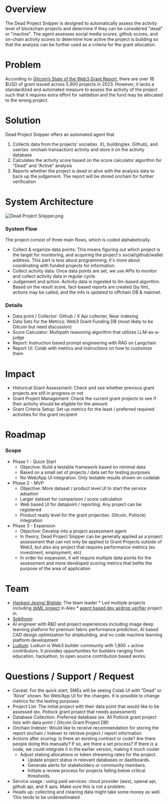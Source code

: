 # Overview

The Dead Project Snipper is designed to automatically assess the activity level of blockchain projects and determine if they can be considered "dead" or "inactive". The agent assesses social media scores, github scores, and on-chain activity scores to determine how active the project is building so that the analysis can be further used as a criteria for the grant allocation.

# Problem

According to [Gitcoin’s State of the Web3 Grant Report](https://docs.google.com/document/d/1CFD6ztSh2ggJSO-U3uEea92UVB1cRbvBlA1tfPxLKi8/edit), there are over 1B $USD of grant issued across 5,900 projects in 2023. However, it lacks a standardized and automated measure to assess the activity of the project such that it requires extra effort for validation and the fund may be allocated to the wrong project.

# Solution

Dead Project Snipper offers an automated agent that

1. Collects data from the projects’ social(ex. X), building(ex. Github), and user(ex. onchain transaction) activity and store it on the activity database
2. Calculates the activity score based on the score calculator algorithm for “Dead” and “Active” analysis
3. Reports whether the project is dead or alive with the analysis data to back up the judgement. The report will be stored onchain for further verification

# System Architecture

![Dead Project Snipper.png](https://i.ibb.co/t4HMKjt/Dead-Project-Snipper.png)

### System Flow

The project consist of three main flows, which is coded alphabetically.

* Collect & organize data points: This means figuring out which project is the target for monitoring, and acquiring the project's social/github/wallet address. This part is less about programming; it's more about coordinating with funded projects for information.
* Collect activity data: Once data points are set, we use APIs to monitor and collect activity data in regular cycle.
* Judgement and action: Activity data is ingested to llm-based algorithm. Based on the result score, fact-based reports are created (by llm), actions may be called, and the info is updated to offchain DB & mainnet.

### Details

* Data point / Collector: Github / X Api collecter, Near indexing
* Data Sets for the Metrics: Web3 Grant Funding DB (most likely to be Gitcoin but need discussion)
* Score Calculator: Multipath reasoning algorithm that utilizes LLM-as-a-judge
* Report: Instruction based prompt engineering with RAG on Langchain
* Report UI: Colab with metrics and instructions on how to customize them

# Impact

* Historical Grant Assessment: Check and see whether previous grant projects are still in progress or not
* Grant Project Management: Check the current grant projects to see if their activity should be eligible for the amount
* Grant Criteria Setup: Set up metrics for the least / preferred required activities for the grant recipient

# Roadmap

### Scope

* Phase 1 - Quick Start
    * Objective: Build a testable framework based on minimal data
    * Based on a small set of projects / data set for testing purposes
    * No Web/App UI integration. Only testable results shown on codelab
* Phase 2 - MVP
    * Objective: More dataset / product level UI to start the service adoption
    * Larger dataset for comparison / score calculation
    * Web based UI for datapoint / reporting. Any project can be registered
    * Product ready level for the grant project(ex. Gitcoin, Potlock) integration
* Phase 3 - Expansion
    * Objective: Develop into a project assessment agent
    * In theory, Dead Project Snipper can be generally applied as a project assessment that can not only be applied to Grant Projects outside of Web3, but also any project that requires performance metrics (ex. investment, employment, etc)
    * In order for expansion, it will require multiple data points for the assessment and more developed scoring metrics that befits the purpose of the area of application

# Team

* [Hankeol Jeong/ Bigtide](https://github.com/HangryDev?tab=repositories): The team leader * Led multiple projects including [zkML project](https://devfolio.co/projects/leodevika-b20e) in Aleo * [agent based dev airdrop verifier](https://devfolio.co/projects/gajami-f679) project in. 
* [Sokihoon](https://www.notion.so/1de0b8bdb0754a3d9d1f6e346b878b59?pvs=21):
* AI engineer with R&D and project experiences including image deep learning platform for premium fabric performance prediction, AI based CAD design optimization for shipbuilding, and no code machine learning platform development
* [Ludium](https://docs.google.com/presentation/d/15mmCJ2OYudZY1ncR8kX_eJsq8x8QaTjuOs80ep_TmwE/edit?usp=sharing): Ludium is Web3 builder community with 1,800 + active contributors. It provides opportunities for builders ranging from education, hackathon, to open source contribution based works.

# Questions / Support / Request

* Caveat: For the quick start, SMEs will be seeing Colab UI with “Dead” or “Alive” shown. No Web/App UI for the changes. It is possible to change metrics for the testing purposes
* Project List: The initial project with their data point that would like to be assessed (ex. Potlock grant project that needs assessment)
* Database Collection: Preferred database (ex. All Potlock grant project lists with data point / Gitcoin Grant Project DB)
* Onchain Indexer: Would like to receive recommendation for storing the report onchain / indexer to retrieve project / report information
* Actions after scoring: Is there an existing contract or code? Are there people doing this manually? If so, are there a set process? If there is a code, we could integrate it in the earlier version, making it much cooler
    * Adjust staking allocations or token streaming rates for the project.
        * Update project status in relevant databases or dashboards.
        * Generate alerts for stakeholders or community members.
        * Initiate a review process for projects falling below critical thresholds.
* Service usage : using paid services: cloud provider (aws), openai api, github api, and X apis. Make sure this is not a problem.
* Heads up: collecting and cleaning data might take some money as well. This tends to be underestimated
